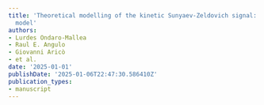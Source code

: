 ```yaml
---
title: 'Theoretical modelling of the kinetic Sunyaev-Zeldovich signal: a baryonification
  model'
authors:
- Lurdes Ondaro-Mallea
- Raul E. Angulo
- Giovanni Aricò
- et al.
date: '2025-01-01'
publishDate: '2025-01-06T22:47:30.586410Z'
publication_types:
- manuscript
---
```

